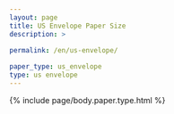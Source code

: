 ```yaml
---
layout: page
title: US Envelope Paper Size
description: >
 
permalink: /en/us-envelope/

paper_type: us_envelope
type: us envelope
---
```

{% include page/body.paper.type.html %}
